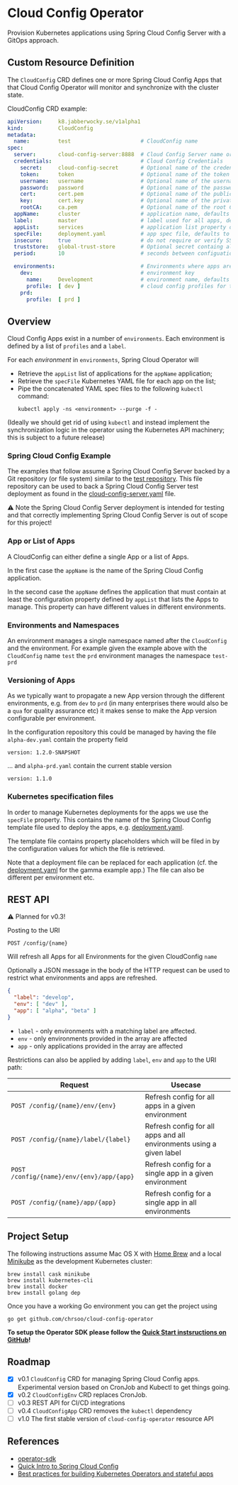 # Cloud Config Operator
Provision Kubernetes applications using Spring Cloud Config Server with a GitOps approach.

## Custom Resource Definition
The `CloudConfig` CRD defines one or more Spring Cloud Config Apps that that
Cloud Config Operator will monitor and synchronize with the cluster state.

CloudConfig CRD example:

```yaml
apiVersion:     k8.jabberwocky.se/v1alpha1
kind:           CloudConfig
metadata:
  name:         test                      # CloudConfig name
spec:
  server:       cloud-config-server:8888  # Cloud Config Server name or URL
  credentials:                            # Cloud Config Credentials
    secret:     cloud-config-secret       # Optional name of the credential secret, defaults to `cloud-config-secret`
    token:      token                     # Optional name of the token entry, defaults to `token`
    username:   username                  # Optional name of the username entry, defaults to `username`
    password:   password                  # Optional name of the password entry, defaults to `password`
    cert:       cert.pem                  # Optional name of the public certificate entry, defaults to `cert.pem`
    key:        cert.key                  # Optional name of the private certificate entry, defaults to `cert.key`
    rootCA:     ca.pem                    # Optional name of the root CA certificate entry, defaults to `ca.pem`
  appName:      cluster                   # application name, defaults to the CloudConfig name
  label:        master                    # label used for all apps, defaults to 'master'
  appList:      services                  # application list property of AppName app
  specFile:     deployment.yaml           # app spec file, defaults to 'deployment.yaml'
  insecure:     true                      # do not require or verify SSL server certificates
  truststore:   global-trust-store        # Optional secret containg all trusted certificates
  period:       10                        # seconds between configuation cycles, 0 indicates run once, defaults to 0

  environments:                           # Environments where apps are managed, global values can be overridden
    dev:                                  # environment key
      name:     Development               # environment name, defaults to the key value
      profile:  [ dev ]                   # cloud config profiles for the env
    prd:
      profile:  [ prd ]
```
## Overview
Cloud Config Apps exist in a number of `environments`. Each environment is
defined by a list of `profiles` and a `label`.

For each *environment* in `environments`, Spring Cloud Operator will

* Retrieve the `appList` list of applications for the `appName` application;
* Retrieve the `specFile` Kubernetes YAML file for each app on the list;
* Pipe the concatenated YAML spec files to the following `kubectl` command:
  ```
  kubectl apply -ns <environment> --purge -f -
  ```
(Ideally we should get rid of using `kubectl` and instead implement the synchronization logic in the operator using the Kubernetes API machinery; this is subject to a future release)
### Spring Cloud Config Example

The examples that follow assume a Spring Cloud Config Server backed by a Git repository (or file system) similar to the [test repository](test/server/repository). This file repository can be used to back a Spring Cloud Config Server test deployment as found in the [cloud-config-server.yaml](test/deploy/cloud-config-server.yaml) file.

:warning:   Note the Spring Cloud Config Server deployment is intended for testing and that correctly implementing Spring Cloud Config Server is out of scope for this project!

### App or List of Apps

A CloudConfig can either define a single App or a list of Apps.

In the first case the `appName` is the name of the Spring Cloud Config application.

In the second case the `appName` defines the application that must contain at least the configuration property defined by `appList` that lists the Apps to manage. This property
can have different values in different environments.

### Environments and Namespaces
An environment manages a single namespace named after the `CloudConfig` and the environment. For example given the example above with the `CloudConfig` name `test` the `prd` environment manages the namespace  `test-prd`

### Versioning of Apps
As we typically want to propagate a new App version through the different environments, e.g. from `dev` to `prd` (in many enterprises there would also be a `qua` for quality assurance etc) it makes sense to make the App version configurable per environment.

In the configuration repository this could be managed by having the file `alpha-dev.yaml` contain the property field
```
version: 1.2.0-SNAPSHOT
```
... and `alpha-prd.yaml` contain the current stable version
```
version: 1.1.0
```
### Kubernetes specification files
In order to manage Kubernetes deployments for the apps we use the `specFile` property. This contains the name of the Spring Cloud Config template file used to deploy the apps, e.g. [deployment.yaml](test/server/repository/deployment.yaml).

The template file contains property placeholders which will be filed in by the configuration values for which the file is retrieved.

Note that a deployment file can be replaced for each application (cf. the [deployment.yaml](test/server/repository/gamma/deployment.yaml) for the gamma example app.) The file can also be different per environment etc.

## REST API

:warning: Planned for v0.3!

Posting to the URI

    POST /config/{name}

Will refresh all Apps for all Environments for the given CloudConfig `name`

Optionally a JSON message in the body of the HTTP request can be used to restrict what environments and apps are refreshed.

```json
{
  "label": "develop",
  "env": [ "dev" ],
  "app": [ "alpha", "beta" ]
}
```

* `label` - only environments with a matching label are affected.
* `env` - only environments provided in the array are affected
* `app` - only applications provided in the array are affected

Restrictions can also be applied by adding `label`, `env` and `app` to the URI path:

| Request | Usecase |
| ------- | ------- |
| `POST /config/{name}/env/{env}` | Refresh config for all apps in a given environment |
| `POST /config/{name}/label/{label}` | Refresh config for all apps and all environments using a given label |
| `POST /config/{name}/env/{env}/app/{app}` | Refresh config for a single app in a given environment |
| `POST /config/{name}/app/{app}` | Refresh config for a single app in all environments |

## Project Setup
The following instructions assume Mac OS X with [Home Brew](https://brew.sh/) and a local [Minikube](https://github.com/kubernetes/minikube) as the development Kubernetes cluster:

    brew install cask minikube
    brew install kubernetes-cli
    brew install docker
    brew install golang dep

Once you have a working Go environment you can get the project using

    go get github.com/chrsoo/cloud-config-operator

__To setup the Operator SDK please follow the [Quick Start instsructions on GitHub](https://github.com/operator-framework/operator-sdk#quick-start)!__

## Roadmap

- [X] v0.1 `CloudConfig` CRD for managing Spring Cloud Config apps. Experimental version based on CronJob and Kubectl to get things going.
- [X] v0.2 `CloudConfigEnv` CRD replaces CronJob.
- [ ] v0.3 REST API for CI/CD integrations
- [ ] v0.4 `CloudConfigApp` CRD removes the `kubectl` dependency
- [ ] v1.0 The first stable version of `cloud-config-operator` resource API

## References
* [operator-sdk](https://github.com/operator-framework/operator-sdk)
* [Quick Intro to Spring Cloud Config](https://www.baeldung.com/spring-cloud-configuration)
* [Best practices for building Kubernetes Operators and stateful apps](https://cloud.google.com/blog/products/containers-kubernetes/best-practices-for-building-kubernetes-operators-and-stateful-apps)
